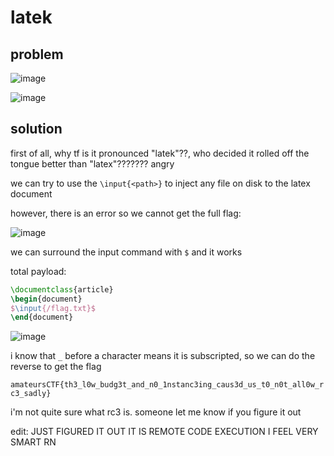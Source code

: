 # latek

## problem

![image](https://github.com/quasar098/ctf-writeups/assets/70716985/aebb79cd-4a70-4c43-acec-933a88fa5a77)

![image](https://github.com/quasar098/ctf-writeups/assets/70716985/bad4708d-656d-4e57-b3d2-470a0a6b2a58)

## solution

first of all, why tf is it pronounced "latek"??, who decided it rolled off the tongue better than "latex"??????? angry

we can try to use the `\input{<path>}` to inject any file on disk to the latex document

however, there is an error so we cannot get the full flag:

![image](https://github.com/quasar098/ctf-writeups/assets/70716985/9c277e94-004b-4e7c-8403-ae15ff9db5a2)

we can surround the input command with `$` and it works

total payload:

```latex
\documentclass{article}
\begin{document}
$\input{/flag.txt}$
\end{document}
```
![image](https://github.com/quasar098/ctf-writeups/assets/70716985/553638ab-779f-4dc3-ae20-bc62a7a0c14b)

i know that `_` before a character means it is subscripted, so we can do the reverse to get the flag

`amateursCTF{th3_l0w_budg3t_and_n0_1nstanc3ing_caus3d_us_t0_n0t_all0w_rc3_sadly}`

i'm not quite sure what rc3 is. someone let me know if you figure it out

edit: JUST FIGURED IT OUT IT IS REMOTE CODE EXECUTION I FEEL VERY SMART RN
